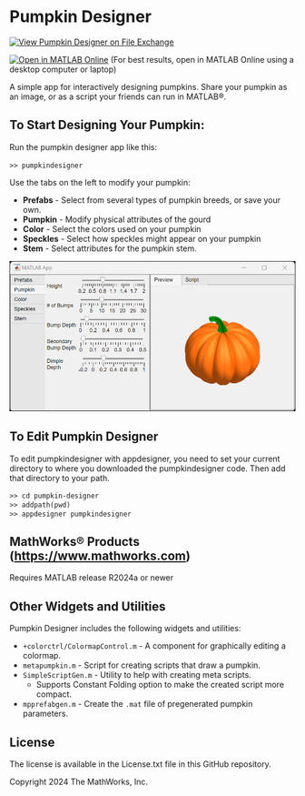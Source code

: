 # Pumpkin Designer

[![View Pumpkin Designer on File Exchange](https://www.mathworks.com/matlabcentral/images/matlab-file-exchange.svg)](https://www.mathworks.com/matlabcentral/fileexchange/####-pumpkin-designer)

[![Open in MATLAB Online](https://www.mathworks.com/images/responsive/global/open-in-matlab-online.svg)](https://matlab.mathworks.com/open/github/v1?repo=MATLAB-Graphics-and-App-Building/pumpkin-designer&file=pumpkindesigner.mlapp&focus=true) (For best results, open in MATLAB Online using a desktop computer or laptop)

A simple app for interactively designing pumpkins.  Share your pumpkin
as an image, or as a script your friends can run in MATLAB&reg;.

## To Start Designing Your Pumpkin:

Run the pumpkin designer app like this:

`>> pumpkindesigner`

Use the tabs on the left to modify your pumpkin:
- **Prefabs** - Select from several types of pumpkin breeds, or save your own.
- **Pumpkin** - Modify physical attributes of the gourd
- **Color** - Select the colors used on your pumpkin
- **Speckles** - Select how speckles might appear on your pumpkin
- **Stem** - Select attributes for the pumpkin stem.

![PumpkinDesigner](pumpkindesigner.png)

## To Edit Pumpkin Designer

To edit pumpkindesigner with appdesigner, you need to set your current directory
to where you downloaded the pumpkindesigner code.  Then add that directory to your path.

    >> cd pumpkin-designer
    >> addpath(pwd)
    >> appdesigner pumpkindesigner

## MathWorks&reg; Products (https://www.mathworks.com)

Requires MATLAB release R2024a or newer

## Other Widgets and Utilities

Pumpkin Designer includes the following widgets and utilities:

- `+colorctrl/ColormapControl.m` - A component for graphically editing a colormap.
- `metapumpkin.m` - Script for creating scripts that draw a pumpkin.
- `SimpleScriptGen.m` - Utility to help with creating meta scripts.
   - Supports Constant Folding option to make the created script more compact.
- `mpprefabgen.m` - Create the `.mat` file of pregenerated pumpkin parameters.

## License

The license is available in the License.txt file in this GitHub repository.

Copyright 2024 The MathWorks, Inc.
